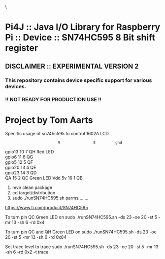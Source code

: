 \



Pi4J :: Java I/O Library for Raspberry Pi :: Device :: SN74HC595 8 Bit shift register
==========================================================================

## DISCLAIMER :: EXPERIMENTAL VERSION 2

### This repository contains device specific support for various devices.

### !! NOT READY FOR PRODUCTION USE !!

Project by Tom Aarts
==========================================================================


Specific usage of sn74hc595 to control 1602A LCD

                            9               8         gnd

gpio13                      10              7         QH Red LED   
gpio6                       11              6         QG  
gpio5                       12              5         QF  
gpio20                      13              4         QE  
gpio23                      14              3         QD   
QA                          15              2         QC Green LED
Vdd 5v                      16              1         QB

1. mvn clean package
2. cd target/distribution
3. sudo ./runSN74HC595.sh parms........

https://www.ti.com/product/SN74HC595

To turn pin QC Green LED on
sudo ./runSN74HC595.sh -ds 23 -oe 20 -st 5 -mr 13 -sh 6 -rd 0x4

To turn pin QC and QH Green LED on
sudo ./runSN74HC595.sh -ds 23 -oe 20 -st 5 -mr 13 -sh 6 -rd 0x84

Set trace level to trace
sudo ./runSN74HC595.sh -ds 23 -oe 20 -st 5 -mr 13 -sh 6 -rd 0x2 -t trace


